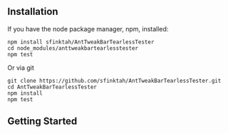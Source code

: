 ## Installation

If you have the node package manager, npm, installed:

```shell
npm install sfinktah/AntTweakBarTearlessTester
cd node_modules/anttweakbartearlesstester
npm test
```

Or via git

```shell
git clone https://github.com/sfinktah/AntTweakBarTearlessTester.git
cd AntTweakBarTearlessTester
npm install
npm test
```

## Getting Started
